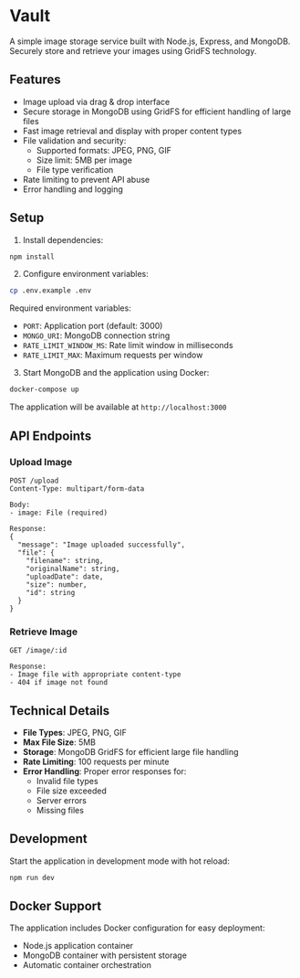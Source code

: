 # Vault

A simple image storage service built with Node.js, Express, and MongoDB. Securely store and retrieve your images using GridFS technology.

## Features

- Image upload via drag & drop interface
- Secure storage in MongoDB using GridFS for efficient handling of large files
- Fast image retrieval and display with proper content types
- File validation and security:
  - Supported formats: JPEG, PNG, GIF
  - Size limit: 5MB per image
  - File type verification
- Rate limiting to prevent API abuse
- Error handling and logging

## Setup

1. Install dependencies:
```bash
npm install
```

2. Configure environment variables:
```bash
cp .env.example .env
```

Required environment variables:
- `PORT`: Application port (default: 3000)
- `MONGO_URI`: MongoDB connection string
- `RATE_LIMIT_WINDOW_MS`: Rate limit window in milliseconds
- `RATE_LIMIT_MAX`: Maximum requests per window

3. Start MongoDB and the application using Docker:
```bash
docker-compose up
```

The application will be available at `http://localhost:3000`

## API Endpoints

### Upload Image
```http
POST /upload
Content-Type: multipart/form-data

Body:
- image: File (required)

Response:
{
  "message": "Image uploaded successfully",
  "file": {
    "filename": string,
    "originalName": string,
    "uploadDate": date,
    "size": number,
    "id": string
  }
}
```

### Retrieve Image
```http
GET /image/:id

Response:
- Image file with appropriate content-type
- 404 if image not found
```

## Technical Details

- **File Types**: JPEG, PNG, GIF
- **Max File Size**: 5MB
- **Storage**: MongoDB GridFS for efficient large file handling
- **Rate Limiting**: 100 requests per minute
- **Error Handling**: Proper error responses for:
  - Invalid file types
  - File size exceeded
  - Server errors
  - Missing files

## Development

Start the application in development mode with hot reload:
```bash
npm run dev
```

## Docker Support

The application includes Docker configuration for easy deployment:
- Node.js application container
- MongoDB container with persistent storage
- Automatic container orchestration 